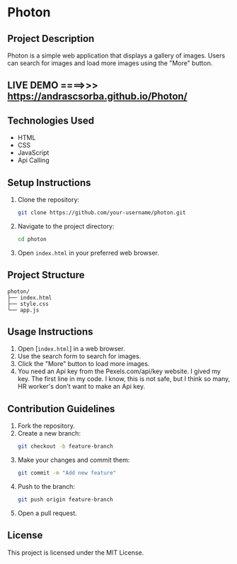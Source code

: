 
# Photon

## Project Description
Photon is a simple web application that displays a gallery of images. Users can search for images and load more images using the "More" button.

## LIVE DEMO ====>>> https://andrascsorba.github.io/Photon/

## Technologies Used
- HTML
- CSS
- JavaScript
- Api Calling

## Setup Instructions
1. Clone the repository:
   ```sh
   git clone https://github.com/your-username/photon.git
   ```
2. Navigate to the project directory:
   ```sh
   cd photon
   ```
3. Open `index.html` in your preferred web browser.

## Project Structure
```
photon/
├── index.html
├── style.css
└── app.js
```


## Usage Instructions
1. Open [`index.html`] in a web browser.
2. Use the search form to search for images.
3. Click the "More" button to load more images.
4. You need an Api key from the Pexels.com/api/key website.
 I gived my key. The first line in my code. I know, this is not safe, but I think so many, HR worker's 
don't want to make an Api key. 


## Contribution Guidelines
1. Fork the repository.
2. Create a new branch:
   ```sh
   git checkout -b feature-branch
   ```
3. Make your changes and commit them:
   ```sh
   git commit -m "Add new feature"
   ```
4. Push to the branch:
   ```sh
   git push origin feature-branch
   ```
5. Open a pull request.

## License
This project is
licensed under
the MIT License.
